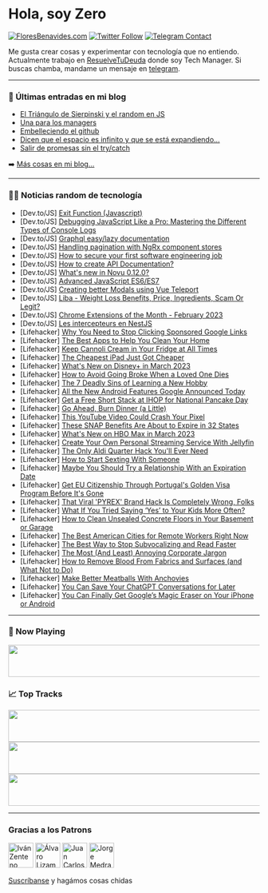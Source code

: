 # Hola, soy Zero

[![FloresBenavides.com](https://img.shields.io/website?down_message=oops&label=MiBlog&style=for-the-badge&up_message=online&url=https%3A%2F%2Ffloresbenavides.com)](https://floresbenavides.com) [![Twitter Follow](https://img.shields.io/twitter/follow/ZeroDragon?color=%231DA1F2&label=Follow&logo=twitter&logoColor=ffffff&style=for-the-badge)](https://twitter.com/zerodragon) [![Telegram Contact](https://img.shields.io/badge/escr%C3%ADbeme-ZeroDragon-%2326A5E4?style=for-the-badge&logo=telegram)](https://t.me/zerodragon)

Me gusta crear cosas y experimentar con tecnología que no entiendo.
Actualmente trabajo en [ResuelveTuDeuda](http://github.com/resuelve) donde soy Tech Manager.
Si buscas chamba, mandame un mensaje en [telegram](https://t.me/zerodragon).

---

### 📕 Últimas entradas en mi blog
<!-- BLOG-POST-LIST:START -->
- [El Triángulo de Sierpinski y el random en JS](https://floresbenavides.com/el-triangulo-de-sierpinski-y-el-random-en-js/)
- [Una para los managers](https://floresbenavides.com/una-para-los-managers/)
- [Embelleciendo el github](https://floresbenavides.com/embelleciendo-el-github/)
- [Dicen que el espacio es infinito y que se está expandiendo…](https://floresbenavides.com/dicen-que-el-espacio-es-infinito-y-que-se-esta-expandiendo/)
- [Salir de promesas sin el try/catch](https://floresbenavides.com/salir-de-promesas-sin-el-try-catch/)
<!-- BLOG-POST-LIST:END -->

➡️ [Más cosas en mi blog...](https://floresbenavides.com)

---

### 👨‍💻 Noticias random de tecnología
<!-- TECH-POSTS:START -->
- [Dev.to/JS] [Exit Function &lpar;Javascript&rpar;](https://dev.to/edgaras98/exit-function-javascript-7c8)
- [Dev.to/JS] [Debugging JavaScript Like a Pro: Mastering the Different Types of Console Logs](https://dev.to/blackkspydo/debugging-javascript-like-a-pro-mastering-the-different-types-of-console-logs-11pa)
- [Dev.to/JS] [Graphql easy/lazy documentation](https://dev.to/yutro/graphql-easylazy-documentation-251h)
- [Dev.to/JS] [Handling pagination with NgRx component stores](https://dev.to/this-is-angular/handling-pagination-with-ngrx-component-stores-1j1p)
- [Dev.to/JS] [How to secure your first software engineering job](https://dev.to/spiropoulos94/how-to-secure-your-first-software-engineering-job-2j5c)
- [Dev.to/JS] [How to create API Documentation?](https://dev.to/devsimc/how-to-create-api-documentation-2f5c)
- [Dev.to/JS] [What&#39;s new in Novu 0.12.0?](https://dev.to/novu/whats-new-in-novu-0120-m3)
- [Dev.to/JS] [Advanced JavaScript ES6/ES7](https://dev.to/shaikhmd007/advanced-javascript-es6es7-3p1b)
- [Dev.to/JS] [Creating better Modals using Vue Teleport](https://dev.to/alexandergekov/creating-better-modals-using-vue-teleport-3cd4)
- [Dev.to/JS] [Liba - Weight Loss Benefits, Price, Ingredients, Scam Or Legit?](https://dev.to/libaprice1/liba-weight-loss-benefits-price-ingredients-scam-or-legit-243h)
- [Dev.to/JS] [Chrome Extensions of the Month - February 2023](https://dev.to/j471n/chrome-extensions-of-the-month-february-2023-55do)
- [Dev.to/JS] [Les intercepteurs en NestJS](https://dev.to/201richk/les-intercepteurs-en-nestjs-1oma)
- [Lifehacker] [Why You Need to Stop Clicking Sponsored Google Links](https://lifehacker.com/why-you-need-to-stop-clicking-sponsored-google-links-1850163992)
- [Lifehacker] [The Best Apps to Help You Clean Your Home](https://lifehacker.com/the-best-apps-to-help-you-clean-your-home-1850164086)
- [Lifehacker] [Keep Cannoli Cream in Your Fridge at All Times](https://lifehacker.com/keep-cannoli-cream-in-your-fridge-at-all-times-1850165117)
- [Lifehacker] [The Cheapest iPad Just Got Cheaper](https://lifehacker.com/the-cheapest-ipad-just-got-cheaper-1850164778)
- [Lifehacker] [What&#39;s New on Disney+ in March 2023](https://lifehacker.com/whats-new-on-disney-in-march-2023-1850164481)
- [Lifehacker] [How to Avoid Going Broke When a Loved One Dies](https://lifehacker.com/how-to-avoid-going-broke-when-a-loved-one-dies-1850164088)
- [Lifehacker] [The 7 Deadly Sins of Learning a New Hobby](https://lifehacker.com/the-7-deadly-sins-of-learning-a-new-hobby-1850163682)
- [Lifehacker] [All the New Android Features Google Announced Today](https://lifehacker.com/all-the-new-android-features-google-announced-today-1850164030)
- [Lifehacker] [Get a Free Short Stack at IHOP for National Pancake Day](https://lifehacker.com/get-a-free-short-stack-at-ihop-for-national-pancake-day-1850164139)
- [Lifehacker] [Go Ahead, Burn Dinner &lpar;a Little&rpar;](https://lifehacker.com/go-ahead-burn-dinner-a-little-1850163092)
- [Lifehacker] [This YouTube Video Could Crash Your Pixel](https://lifehacker.com/this-youtube-video-could-crash-your-pixel-1850163530)
- [Lifehacker] [These SNAP Benefits Are About to Expire in 32 States](https://lifehacker.com/these-snap-benefits-are-about-to-expire-in-32-states-1850163339)
- [Lifehacker] [What&#39;s New on HBO Max in March 2023](https://lifehacker.com/whats-new-on-hbo-max-in-march-2023-1850163361)
- [Lifehacker] [Create Your Own Personal Streaming Service With Jellyfin](https://lifehacker.com/create-your-own-personal-streaming-service-with-jellyfi-1850162103)
- [Lifehacker] [The Only Aldi Quarter Hack You&#39;ll Ever Need](https://lifehacker.com/the-only-aldi-quarter-hack-youll-ever-need-1850162914)
- [Lifehacker] [How to Start Sexting With Someone](https://lifehacker.com/how-to-start-sexting-with-someone-1850158017)
- [Lifehacker] [Maybe You Should Try a Relationship With an Expiration Date](https://lifehacker.com/maybe-you-should-try-a-relationship-with-an-expiration-1850158038)
- [Lifehacker] [Get EU Citizenship Through Portugal&#39;s Golden Visa Program Before It&#39;s Gone](https://lifehacker.com/get-eu-citizenship-through-portugals-golden-visa-progra-1850157528)
- [Lifehacker] [That Viral &#39;PYREX&#39; Brand Hack Is Completely Wrong, Folks](https://lifehacker.com/that-viral-pyrex-brand-hack-is-horseshit-folks-1850157381)
- [Lifehacker] [What If You Tried Saying ‘Yes’ to Your Kids More Often?](https://lifehacker.com/what-if-you-tried-saying-yes-to-your-kids-more-often-1850157063)
- [Lifehacker] [How to Clean Unsealed Concrete Floors in Your Basement or Garage](https://lifehacker.com/how-to-clean-unsealed-concrete-floors-in-your-basement-1850146224)
- [Lifehacker] [The Best American Cities for Remote Workers Right Now](https://lifehacker.com/the-best-american-cities-for-remote-workers-right-now-1850146243)
- [Lifehacker] [The Best Way to Stop Subvocalizing and Read Faster](https://lifehacker.com/the-best-way-to-stop-subvocalizing-and-read-faster-1850146267)
- [Lifehacker] [The Most &lpar;And Least&rpar; Annoying Corporate Jargon](https://lifehacker.com/the-most-and-least-annoying-corporate-jargon-1850146290)
- [Lifehacker] [How to Remove Blood From Fabrics and Surfaces &lpar;and What Not to Do&rpar;](https://lifehacker.com/how-to-remove-blood-from-fabrics-and-surfaces-and-what-1850157321)
- [Lifehacker] [Make Better Meatballs With Anchovies](https://lifehacker.com/make-better-meatballs-with-anchovies-1850156439)
- [Lifehacker] [You Can Save Your ChatGPT Conversations for Later](https://lifehacker.com/you-can-save-your-chatgpt-conversations-for-later-1850157559)
- [Lifehacker] [You Can Finally Get Google’s Magic Eraser on Your iPhone or Android](https://lifehacker.com/you-can-finally-get-google-s-magic-eraser-on-your-iphon-1850157142)<!-- TECH-POSTS:END -->

---

### 🎵 Now Playing
<a href="https://spotify-now-playing-dun.vercel.app/now-playing?open"><img src="https://spotify-now-playing-dun.vercel.app/now-playing" width="540" height="64"></a>

### 📈 Top Tracks
<a href="https://spotify-now-playing-dun.vercel.app/top-tracks?i=1&open"><img src="https://spotify-now-playing-dun.vercel.app/top-tracks?i=1" width="540" height="64"></a>
<a href="https://spotify-now-playing-dun.vercel.app/top-tracks?i=2&open"><img src="https://spotify-now-playing-dun.vercel.app/top-tracks?i=2" width="540" height="64"></a>
<a href="https://spotify-now-playing-dun.vercel.app/top-tracks?i=3&open"><img src="https://spotify-now-playing-dun.vercel.app/top-tracks?i=3" width="540" height="64"></a>

---

### Gracias a los Patrons
[<img src="https://avatars.githubusercontent.com/u/243380?v=4" alt="Iván Zenteno" width="50px">](https://github.com/k001) [<img src="https://avatars.githubusercontent.com/u/19955639?v=4" alt="Álvaro Lizama" width="50px">](https://github.com/alvarolizama) [<img src="https://avatars.githubusercontent.com/u/2718753?v=4" alt="Juan Carlos Ruiz" width="50px">](https://github.com/JuanCrg90) [<img src="https://avatars.githubusercontent.com/u/37025?v=4" alt="Jorge Medrano" width="50px">](https://github.com/h1pp1e) 

[Suscríbanse](https://www.patreon.com/zerodragon) y hagámos cosas chidas
